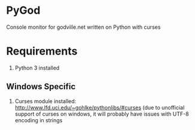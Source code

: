 PyGod
=====

Console monitor for godville.net written on Python with curses


Requirements
============

1. Python 3 installed

Windows Specific
----------------

1. Curses module installed: http://www.lfd.uci.edu/~gohlke/pythonlibs/#curses
   (due to unofficial support of curses on windows, it will probably have issues
   with UTF-8 encoding in strings
